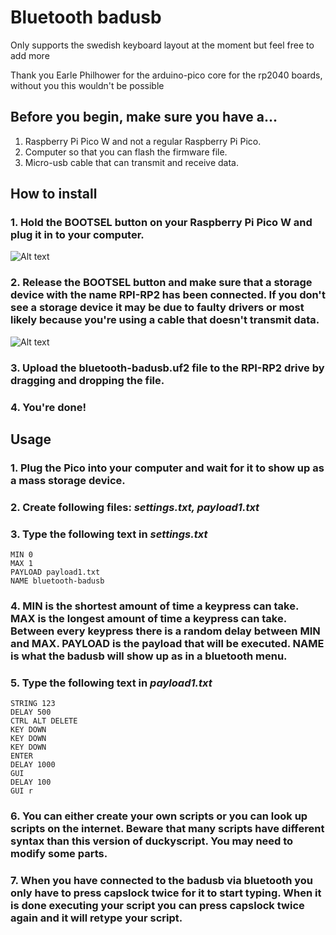 # Bluetooth badusb
Only supports the swedish keyboard layout at the moment but feel free to add more

Thank you Earle Philhower for the arduino-pico core for the rp2040 boards, without you this wouldn't be possible

## Before you begin, make sure you have a...
1. Raspberry Pi Pico W and not a regular Raspberry Pi Pico.
2. Computer so that you can flash the firmware file.
3. Micro-usb cable that can transmit and receive data.

## How to install
### 1. Hold the BOOTSEL button on your Raspberry Pi Pico W and plug it in to your computer.
![Alt text](https://www.petecodes.co.uk/wp-content/uploads/2022/07/20220706_1206182-5.jpg " ")
### 2. Release the BOOTSEL button and make sure that a storage device with the name RPI-RP2 has been connected. If you don't see a storage device it may be due to faulty drivers or most likely because you're using a cable that doesn't transmit data.
![Alt text](https://startingelectronics.org/tutorials/raspberry-PI/easiest-way-to-start-using-a-raspberry-PI-pico/pico-folder-windows.jpg " ")
### 3. Upload the bluetooth-badusb.uf2 file to the RPI-RP2 drive by dragging and dropping the file.
### 4. You're done!
## Usage
### 1. Plug the Pico into your computer and wait for it to show up as a mass storage device.
### 2. Create following files: *settings.txt, payload1.txt*
### 3. Type the following text in *settings.txt*
```
MIN 0
MAX 1
PAYLOAD payload1.txt
NAME bluetooth-badusb
```
### 4. MIN is the shortest amount of time a keypress can take. MAX is the longest amount of time a keypress can take. Between every keypress there is a random delay between MIN and MAX. PAYLOAD is the payload that will be executed. NAME is what the badusb will show up as in a bluetooth menu.
### 5. Type the following text in *payload1.txt*
```
STRING 123
DELAY 500
CTRL ALT DELETE
KEY DOWN
KEY DOWN
KEY DOWN
ENTER
DELAY 1000
GUI
DELAY 100
GUI r
```
### 6. You can either create your own scripts or you can look up scripts on the internet. Beware that many scripts have different syntax than this version of duckyscript. You may need to modify some parts.
### 7. When you have connected to the badusb via bluetooth you only have to press capslock twice for it to start typing. When it is done executing your script you can press capslock twice again and it will retype your script.
